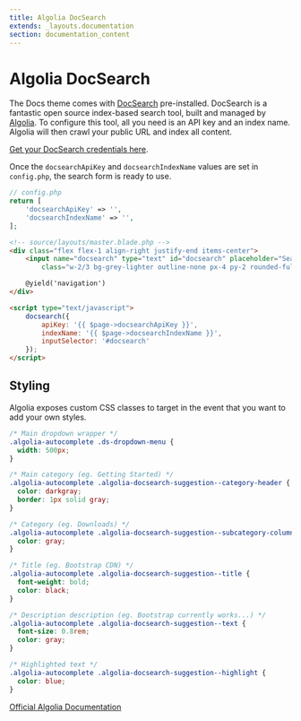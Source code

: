 ```yaml
---
title: Algolia DocSearch
extends: _layouts.documentation
section: documentation_content
---
```


# Algolia DocSearch

The Docs theme comes with [DocSearch](https://community.algolia.com/docsearch/) pre-installed. DocSearch is a fantastic open source index-based search tool, built and managed by [Algolia](https://www.algolia.com). To configure this tool, all you need is an API key and an index name. Algolia will then crawl your public URL and index all content.

[Get your DocSearch credentials here](https://community.algolia.com/docsearch/#join-docsearch-program).

Once the `docsearchApiKey` and `docsearchIndexName` values are set in `config.php`, the search form is ready to use.

```php
// config.php
return [
    'docsearchApiKey' => '',
    'docsearchIndexName' => '',
];
```

```html
<!-- source/layouts/master.blade.php -->
<div class="flex flex-1 align-right justify-end items-center">
    <input name="docsearch" type="text" id="docsearch" placeholder="Search"
        class="w-2/3 bg-grey-lighter outline-none px-4 py-2 rounded-full text-grey-darker transition-fast docsearch md:w-1/3">

    @yield('navigation')
</div>

<script type="text/javascript">
    docsearch({
        apiKey: '{{ $page->docsearchApiKey }}',
        indexName: '{{ $page->docsearchIndexName }}',
        inputSelector: '#docsearch'
    });
</script>
```

## Styling
Algolia exposes custom CSS classes to target in the event that you want to add your own styles.

```css
/* Main dropdown wrapper */
.algolia-autocomplete .ds-dropdown-menu {
  width: 500px;
}

/* Main category (eg. Getting Started) */
.algolia-autocomplete .algolia-docsearch-suggestion--category-header {
  color: darkgray;
  border: 1px solid gray;
}

/* Category (eg. Downloads) */
.algolia-autocomplete .algolia-docsearch-suggestion--subcategory-column {
  color: gray;
}

/* Title (eg. Bootstrap CDN) */
.algolia-autocomplete .algolia-docsearch-suggestion--title {
  font-weight: bold;
  color: black;
}

/* Description description (eg. Bootstrap currently works...) */
.algolia-autocomplete .algolia-docsearch-suggestion--text {
  font-size: 0.8rem;
  color: gray;
}

/* Highlighted text */
.algolia-autocomplete .algolia-docsearch-suggestion--highlight {
  color: blue;
}
```

[Official Algolia Documentation](https://community.algolia.com/docsearch/what-is-docsearch.html)
